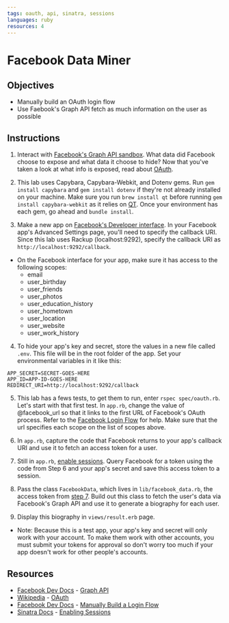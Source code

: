 ```yaml
---
tags: oauth, api, sinatra, sessions
languages: ruby
resources: 4
---
```


# Facebook Data Miner

## Objectives
* Manually build an OAuth login flow
* Use Faebook's Graph API fetch as much information on the user as possible

## Instructions
1. Interact with [Facebook's Graph API sandbox](https://developers.facebook.com/tools/explorer/). What data did Facebook choose to expose and what data it choose to hide? Now that you've taken a look at what info is exposed, read about [OAuth](http://en.wikipedia.org/wiki/OAuth).

2. This lab uses Capybara, Capybara-Webkit, and Dotenv gems. Run `gem install capybara` and `gem install dotenv` if they're not already installed on your machine. Make sure you run `brew install qt` before running `gem install capybara-webkit` as it relies on [QT](https://github.com/thoughtbot/capybara-webkit/wiki/Installing-Qt-and-compiling-capybara-webkit). Once your environment has each gem, go ahead and `bundle install`.

3. Make a new app on [Facebook's Developer interface](https://developers.facebook.com/apps). In your Facebook app's Advanced Settings page, you'll need to specify the callback URI. Since this lab uses Rackup (localhost:9292), specify the callback URI as `http://localhost:9292/callback`. 
  * On the Facebook interface for your app, make sure it has access to the following scopes:
    * email
    * user_birthday
    * user_friends
    * user_photos
    * user_education_history
    * user_hometown
    * user_location
    * user_website
    * user_work_history


4. To hide your app's key and secret, store the values in a new file called `.env`. This file will be in the root folder of the app. Set your environmental variables in it like this:
  ```text
  APP_SECRET=SECRET-GOES-HERE
  APP_ID=APP-ID-GOES-HERE
  REDIRECT_URI=http://localhost:9292/callback
  ```
5. This lab has a fews tests, to get them to run, enter `rspec spec/oauth.rb`. Let's start with that first test. In `app.rb`, change the value of @facebook_url so that it links to the first URL of Facebook's OAuth process. Refer to the [Facebook Login Flow](https://developers.facebook.com/docs/facebook-login/manually-build-a-login-flo) for help. Make sure that the url specifies each scope on the list of scopes above.

6. In `app.rb`, capture the code that Facebook returns to your app's callback URI and use it to fetch an access token for a user.

7. Still in `app.rb`, [enable sessions](http://www.sinatrarb.com/intro.html#Using%20Sessions). Query Facebook for a token using the code from Step 6 and your app's secret and save this access token to a session. 

8. Pass the class `FacebookData`, which lives in `lib/facebook_data.rb`, the access token from [step 7](#instructions). Build out this class to fetch the user's data via Facebook's Graph API and use it to generate a biography for each user. 

9. Display this biography in `views/result.erb` page.

* Note: Because this is a test app, your app's key and secret will only work with your account. To make them work with other accounts, you must submit your tokens for approval so don't worry too much if your app doesn't work for other people's accounts.

## Resources
* [Facebook Dev Docs](https://developers.facebook.com/docs) - [Graph API](https://developers.facebook.com/tools/explorer/)
* [Wikipedia](http://en.wikipedia.org/) - [OAuth](http://en.wikipedia.org/wiki/OAuth)
* [Facebook Dev Docs](https://developers.facebook.com/docs) - [Manually Build a Login Flow](https://developers.facebook.com/docs/facebook-login/manually-build-a-login-flow/v2.1)
* [Sinatra Docs](http://www.sinatrarb.com/) - [Enabling Sessions](http://www.sinatrarb.com/intro.html#Using%20Sessions)
